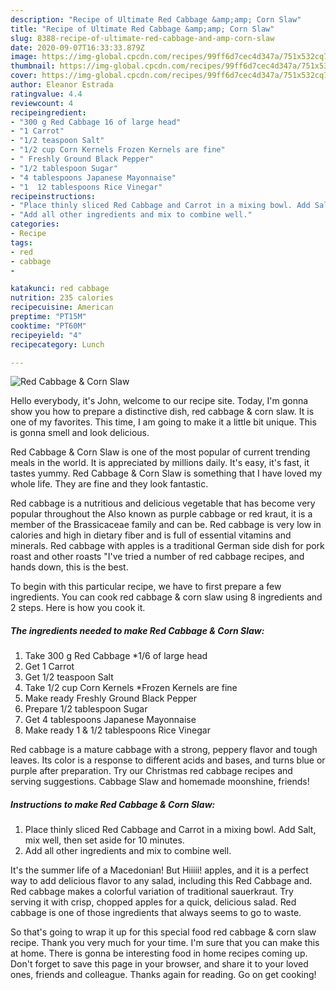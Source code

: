 ```yaml
---
description: "Recipe of Ultimate Red Cabbage &amp;amp; Corn Slaw"
title: "Recipe of Ultimate Red Cabbage &amp;amp; Corn Slaw"
slug: 8388-recipe-of-ultimate-red-cabbage-and-amp-corn-slaw
date: 2020-09-07T16:33:33.879Z
image: https://img-global.cpcdn.com/recipes/99ff6d7cec4d347a/751x532cq70/red-cabbage-corn-slaw-recipe-main-photo.jpg
thumbnail: https://img-global.cpcdn.com/recipes/99ff6d7cec4d347a/751x532cq70/red-cabbage-corn-slaw-recipe-main-photo.jpg
cover: https://img-global.cpcdn.com/recipes/99ff6d7cec4d347a/751x532cq70/red-cabbage-corn-slaw-recipe-main-photo.jpg
author: Eleanor Estrada
ratingvalue: 4.4
reviewcount: 4
recipeingredient:
- "300 g Red Cabbage 16 of large head"
- "1 Carrot"
- "1/2 teaspoon Salt"
- "1/2 cup Corn Kernels Frozen Kernels are fine"
- " Freshly Ground Black Pepper"
- "1/2 tablespoon Sugar"
- "4 tablespoons Japanese Mayonnaise"
- "1  12 tablespoons Rice Vinegar"
recipeinstructions:
- "Place thinly sliced Red Cabbage and Carrot in a mixing bowl. Add Salt, mix well, then set aside for 10 minutes."
- "Add all other ingredients and mix to combine well."
categories:
- Recipe
tags:
- red
- cabbage
- 

katakunci: red cabbage  
nutrition: 235 calories
recipecuisine: American
preptime: "PT15M"
cooktime: "PT60M"
recipeyield: "4"
recipecategory: Lunch

---
```



![Red Cabbage &amp; Corn Slaw](https://img-global.cpcdn.com/recipes/99ff6d7cec4d347a/751x532cq70/red-cabbage-corn-slaw-recipe-main-photo.jpg)

Hello everybody, it's John, welcome to our recipe site. Today, I'm gonna show you how to prepare a distinctive dish, red cabbage &amp; corn slaw. It is one of my favorites. This time, I am going to make it a little bit unique. This is gonna smell and look delicious.

Red Cabbage &amp; Corn Slaw is one of the most popular of current trending meals in the world. It is appreciated by millions daily. It's easy, it's fast, it tastes yummy. Red Cabbage &amp; Corn Slaw is something that I have loved my whole life. They are fine and they look fantastic.

Red cabbage is a nutritious and delicious vegetable that has become very popular throughout the Also known as purple cabbage or red kraut, it is a member of the Brassicaceae family and can be. Red cabbage is very low in calories and high in dietary fiber and is full of essential vitamins and minerals. Red cabbage with apples is a traditional German side dish for pork roast and other roasts &#34;I&#39;ve tried a number of red cabbage recipes, and hands down, this is the best.


To begin with this particular recipe, we have to first prepare a few ingredients. You can cook red cabbage &amp; corn slaw using 8 ingredients and 2 steps. Here is how you cook it.

<!--inarticleads1-->

##### The ingredients needed to make Red Cabbage &amp; Corn Slaw:

1. Take 300 g Red Cabbage *1/6 of large head
1. Get 1 Carrot
1. Get 1/2 teaspoon Salt
1. Take 1/2 cup Corn Kernels *Frozen Kernels are fine
1. Make ready  Freshly Ground Black Pepper
1. Prepare 1/2 tablespoon Sugar
1. Get 4 tablespoons Japanese Mayonnaise
1. Make ready 1 &amp; 1/2 tablespoons Rice Vinegar


Red cabbage is a mature cabbage with a strong, peppery flavor and tough leaves. Its color is a response to different acids and bases, and turns blue or purple after preparation. Try our Christmas red cabbage recipes and serving suggestions. Cabbage Slaw and homemade moonshine, friends! 

<!--inarticleads2-->

##### Instructions to make Red Cabbage &amp; Corn Slaw:

1. Place thinly sliced Red Cabbage and Carrot in a mixing bowl. Add Salt, mix well, then set aside for 10 minutes.
1. Add all other ingredients and mix to combine well.


It&#39;s the summer life of a Macedonian! But Hiiiii! apples, and it is a perfect way to add delicious flavor to any salad, including this Red Cabbage and. Red cabbage makes a colorful variation of traditional sauerkraut. Try serving it with crisp, chopped apples for a quick, delicious salad. Red cabbage is one of those ingredients that always seems to go to waste. 

So that's going to wrap it up for this special food red cabbage &amp; corn slaw recipe. Thank you very much for your time. I'm sure that you can make this at home. There is gonna be interesting food in home recipes coming up. Don't forget to save this page in your browser, and share it to your loved ones, friends and colleague. Thanks again for reading. Go on get cooking!
